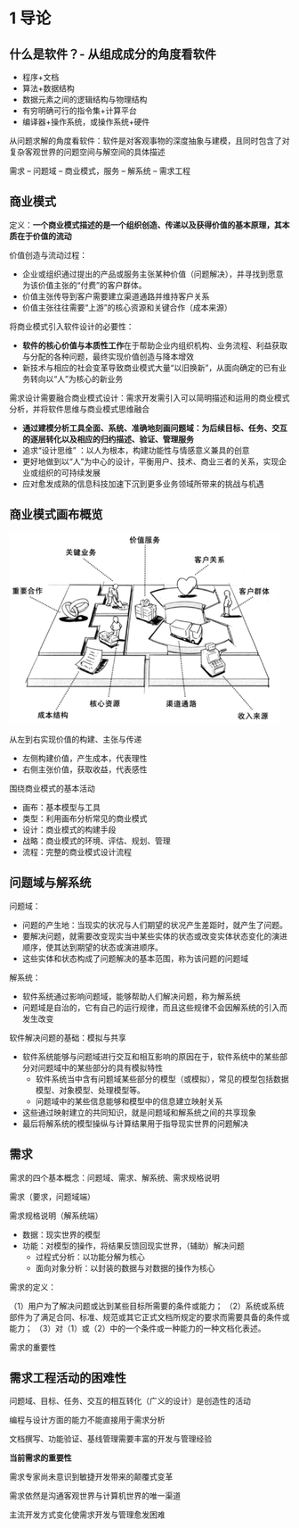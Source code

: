 # 1 导论

## 什么是软件？- 从组成成分的角度看软件

- 程序+文档
- 算法+数据结构
- 数据元素之间的逻辑结构与物理结构
- 有穷明确可行的指令集+计算平台
- 编译器+操作系统，或操作系统+硬件

从问题求解的角度看软件：软件是对客观事物的深度抽象与建模，且同时包含了对复杂客观世界的问题空间与解空间的具体描述

需求 – 问题域 – 商业模式，服务 – 解系统 – 需求工程

## 商业模式

定义：**一个商业模式描述的是一个组织创造、传递以及获得价值的基本原理，其本质在于价值的流动**

价值创造与流动过程：

- 企业或组织通过提出的产品或服务主张某种价值（问题解决），并寻找到愿意为该价值主张的“付费”的客户群体。
- 价值主张传导到客户需要建立渠道通路并维持客户关系
- 价值主张往往需要“上游”的核心资源和关键合作（成本来源）

将商业模式引入软件设计的必要性：

- **软件的核心价值与本质性工作**在于帮助企业内组织机构、业务流程、利益获取与分配的各种问题，最终实现价值创造与降本增效
- 新技术与相应的社会变革导致商业模式大量“以旧换新”，从面向确定的已有业务转向以“人”为核心的新业务

需求设计需要融合商业模式设计：需求开发需引入可以简明描述和运用的商业模式分析，并将软件思维与商业模式思维融合

- **通过建模分析工具全面、系统、准确地刻画问题域：为后续目标、任务、交互的逐层转化以及相应的归约描述、验证、管理服务**
- 追求“设计思维” ：以人为根本，构建功能性与情感意义兼具的创意
- 更好地做到以“人”为中心的设计，平衡用户、技术、商业三者的关系，实现企业或组织的可持续发展
- 应对愈发成熟的信息科技加速下沉到更多业务领域所带来的挑战与机遇

## 商业模式画布概览

<img src="1导论.assets/image-20241031225400053.png" alt="image-20241031225400053" style="zoom: 67%;" />

从左到右实现价值的构建、主张与传递

- 左侧构建价值，产生成本，代表理性
- 右侧主张价值，获取收益，代表感性

围绕商业模式的基本活动

- 画布：基本模型与工具
- 类型：利用画布分析常见的商业模式
- 设计：商业模式的构建手段
- 战略：商业模式的环境、评估、规划、管理
- 流程：完整的商业模式设计流程

## 问题域与解系统

问题域：

- 问题的产生地：当现实的状况与人们期望的状况产生差距时，就产生了问题。
- 要解决问题，就需要改变现实当中某些实体的状态或改变实体状态变化的演进顺序，使其达到期望的状态或演进顺序。
- 这些实体和状态构成了问题解决的基本范围，称为该问题的问题域

解系统：

- 软件系统通过影响问题域，能够帮助人们解决问题，称为解系统
- 问题域是自治的，它有自己的运行规律，而且这些规律不会因解系统的引入而发生改变

软件解决问题的基础：模拟与共享

- 软件系统能够与问题域进行交互和相互影响的原因在于，软件系统中的某些部分对问题域中的某些部分的具有模拟特性
  - 软件系统当中含有问题域某些部分的模型（或模拟），常见的模型包括数据模型、对象模型、处理模型等。 
  - 问题域中的某些信息能够和模型中的信息建立映射关系 
- 这些通过映射建立的共同知识，就是问题域和解系统之间的共享现象
- 最后将解系统的模型操纵与计算结果用于指导现实世界的问题解决

## 需求

需求的四个基本概念：问题域、需求、解系统、需求规格说明

需求（要求，问题域端）

需求规格说明（解系统端）

- 数据：现实世界的模型
- 功能：对模型的操作，将结果反馈回现实世界，（辅助）解决问题
  - 过程式分析：以功能分解为核心
  - 面向对象分析：以封装的数据与对数据的操作为核心

需求的定义：

（1）用户为了解决问题或达到某些目标所需要的条件或能力；
（2）系统或系统部件为了满足合同、标准、规范或其它正式文档所规定的要求而需要具备的条件或能力；
（3）对（1）或（2）中的一个条件或一种能力的一种文档化表述。

需求的重要性

## 需求工程活动的困难性

问题域、目标、任务、交互的相互转化（广义的设计）是创造性的活动

编程与设计方面的能力不能直接用于需求分析

文档撰写、功能验证、基线管理需要丰富的开发与管理经验

**当前需求的重要性**

需求专家尚未意识到敏捷开发带来的颠覆式变革

需求依然是沟通客观世界与计算机世界的唯一渠道

主流开发方式变化使需求开发与管理愈发困难